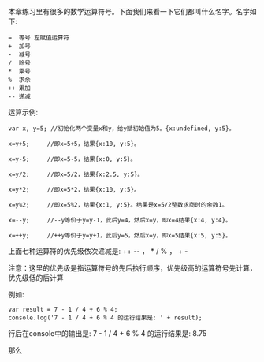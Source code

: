 本章练习里有很多的数学运算符号。下面我们来看一下它们都叫什么名字。名字如下:

    =  等号 左赋值运算符
    +  加号
    -  减号
    /  除号
    *  乘号
    %  求余
    ++ 累加
    -- 递减

运算示例:

    var x, y=5; //初始化两个变量x和y，给y赋初始值为5。{x:undefined, y:5}。
    
    x=y+5;     //即x=5+5，结果{x:10, y:5}。
    
    x=y-5;     //即x=5-5，结果{x:0, y:5}。
    
    x=y/2;     //即x=5/2，结果{x:2.5, y:5}。
    
    x=y*2;     //即x=5*2，结果{x:10, y:5}。
    
    x=y%2;     //即x=5%2，结果{x:1, y:5}。结果是x=5/2整数求商时的余数1。
    
    x=--y;     //--y等价于y=y-1，此后y=4，然后x=y，即x=4结果{x:4, y:4}。
    
    x=++y;     //++y等价于y=y+1，此后y=5，然后x=y，即x=5结果{x:5, y:5}。

上面七种运算符的优先级依次递减是: ++ -- ， * / % ， + -

注意：这里的优先级是指运算符号的先后执行顺序，优先级高的运算符号先计算，优先级低的后计算

例如:

    var result = 7 - 1 / 4 + 6 % 4; 
    console.log('7 - 1 / 4 + 6 % 4 的运行结果是: ' + result);

行后在console中的输出是: 7 - 1 / 4 + 6 % 4 的运行结果是: 8.75

那么
    